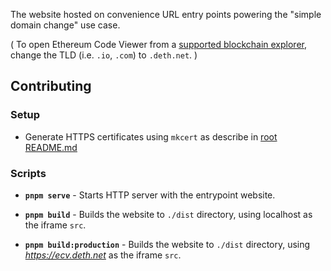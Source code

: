 The website hosted on convenience URL entry points powering the "simple domain
change" use case.

( To open Ethereum Code Viewer from a [supported blockchain explorer][explorers],
change the TLD (i.e. `.io`, `.com`) to `.deth.net`. )

[explorers]: ../../docs/supported-explorers.md

## Contributing

### Setup

- Generate HTTPS certificates using `mkcert` as describe in [root README.md](../../README.md)

### Scripts

- **`pnpm serve`** - Starts HTTP server with the entrypoint website.

- **`pnpm build`** - Builds the website to `./dist` directory, using localhost as the iframe `src`.

- **`pnpm build:production`** - Builds the website to `./dist` directory, using *https://ecv.deth.net* as the iframe `src`.
